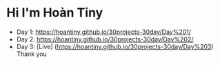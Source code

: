 # Hi I'm Hoàn Tiny

-   Day 1: https://hoantiny.github.io/30projects-30day/Day%201/
-   Day 2: https://hoantiny.github.io/30projects-30day/Day%202/
-   Day 3: [Live] (https://hoantiny.github.io/30projects-30day/Day%203)
    Thank you
